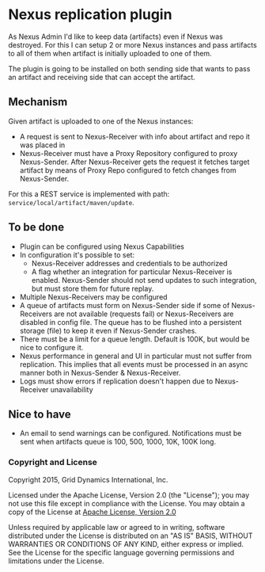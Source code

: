 # Nexus replication plugin

As Nexus Admin I'd like to keep data (artifacts) even if Nexus was destroyed.
For this I can setup 2 or more Nexus instances and pass artifacts to all of
them when artifact is initially uploaded to one of them.

The plugin is going to be installed on both sending side that wants to
pass an artifact and receiving side that can accept the artifact.

## Mechanism

Given artifact is uploaded to one of the Nexus instances:
- A request is sent to Nexus-Receiver with info about artifact and repo it was
 placed in
- Nexus-Receiver must have a Proxy Repository configured to proxy Nexus-Sender.
 After Nexus-Receiver gets the request it fetches target artifact by means of
 Proxy Repo configured to fetch changes from Nexus-Sender.

For this a REST service is implemented with path:
`service/local/artifact/maven/update`.

## To be done

- Plugin can be configured using Nexus Capabilities
- In configuration it's possible to set:
    - Nexus-Receiver addresses and credentials to be authorized
    - A flag whether an integration for particular Nexus-Receiver is enabled.
 Nexus-Sender should not send updates to such integration, but must store
 them for future replay.
- Multiple Nexus-Receivers may be configured
- A queue of artifacts must form on Nexus-Sender side if some of
 Nexus-Receivers are not available (requests fail) or Nexus-Receivers are
 disabled in config file. The queue has to be flushed into a persistent storage
 (file) to keep it even if Nexus-Sender crashes.
- There must be a limit for a queue length. Default is 100K, but would be nice
 to configure it.
- Nexus performance in general and UI in particular must not suffer from
 replication. This implies that all events must be processed in an async manner
 both in Nexus-Sender & Nexus-Receiver.
- Logs must show errors if replication doesn't happen due to Nexus-Receiver
 unavailability

## Nice to have

- An email to send warnings can be configured. Notifications must be sent when
 artifacts queue is 100, 500, 1000, 10K, 100K long.
 
### Copyright and License

Copyright 2015, Grid Dynamics International, Inc.

Licensed under the Apache License, Version 2.0 (the "License");
you may not use this file except in compliance with the License.
You may obtain a copy of the License at [Apache License, Version 2.0](LICENSE.txt)

Unless required by applicable law or agreed to in writing, software
distributed under the License is distributed on an "AS IS" BASIS,
WITHOUT WARRANTIES OR CONDITIONS OF ANY KIND, either express or implied.
See the License for the specific language governing permissions and
limitations under the License.
